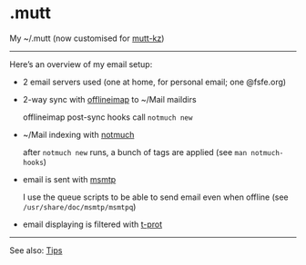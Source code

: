 .mutt
=====

My ~/.mutt (now customised for [mutt-kz])

[mutt-kz]: https://github.com/karelzak/mutt-kz
[offlineimap]: http://offlineimap.org/
[notmuch]: http://notmuchmail.org/
[msmtp]: http://msmtp.sourceforge.net/
[t-prot]: http://www.escape.de/~tolot/mutt/

----------

Here’s an overview of my email setup:

  - 2 email servers used (one at home, for personal email; one @fsfe.org)
  - 2-way sync with [offlineimap] to ~/Mail maildirs
    
    offlineimap post-sync hooks call `notmuch new`

  - ~/Mail indexing with [notmuch] 

    after `notmuch new` runs, a bunch of tags are applied (see `man notmuch-hooks`)

  - email is sent with [msmtp] 

    I use the queue scripts to be able to send email even when offline (see `/usr/share/doc/msmtp/msmtpq`)

  - email displaying is filtered with [t-prot]

----------

See also: [Tips](http://hroy.eu/tips/mutt/)


